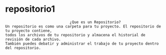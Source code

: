 # repositorio1
                                 ¿Que es un Repositorio?
    Un repositorio es como una carpeta para tu proyecto. El repositorio de tu proyecto contiene,
    todos los archivos de tu repositorio y almacena el historial de revisión de cada archivo.
    También puedes debatir y administrar el trabajo de tu proyecto dentro del repositorio.

